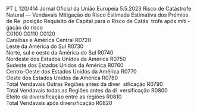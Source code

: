 PT  L 120/414 Jornal Oficial da União Europeia 5.5.2023
 Risco de Catástrofe Natural — Vendavais  Mitigação do 
Risco Estimada  Estimativa dos 
Prémios de Re ­
posição  Requisito de 
Capital para o 
Risco de Catás ­
trofe após miti ­
gação do risco  
C0100  C0110  C0120  
Caraíbas e América Central  R0720  
Leste da América do Sul  R0730  
Norte, sul e oeste da América do Sul  R0740  
Nordeste dos Estados Unidos da América  R0750  
Sudeste dos Estados Unidos da América  R0760  
Centro-Oeste dos Estados Unidos da América  R0770  
Oeste dos Estados Unidos da América  R0780  
Total Vendavais Outras Regiões antes da diver ­
sificação  R0790  
Total Vendavais todas as Regiões antes da di ­
versificação  R0800  
Efeito da diversificação entre as regiões  R0810  
Total Vendavais após diversificação  R0820